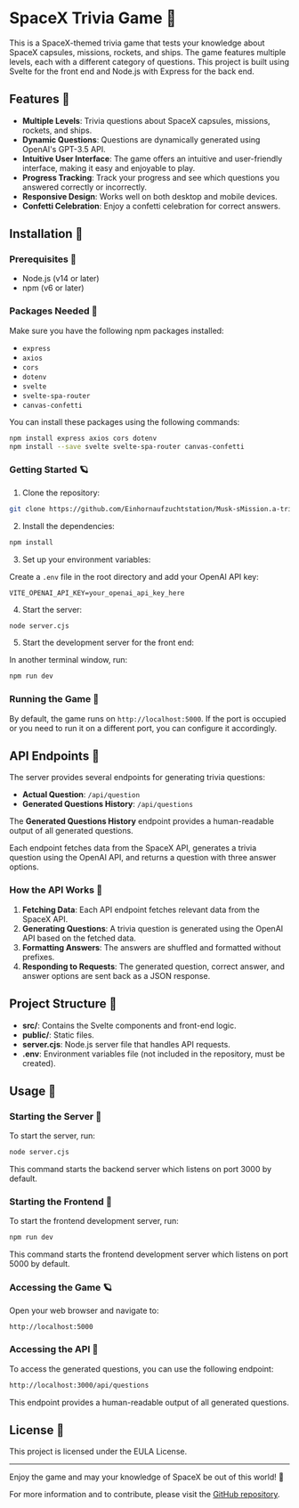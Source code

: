 # SpaceX Trivia Game 🚀

This is a SpaceX-themed trivia game that tests your knowledge about SpaceX capsules, missions, rockets, and ships. The game features multiple levels, each with a different category of questions. This project is built using Svelte for the front end and Node.js with Express for the back end.

## Features 🔮

- **Multiple Levels**: Trivia questions about SpaceX capsules, missions, rockets, and ships.
- **Dynamic Questions**: Questions are dynamically generated using OpenAI's GPT-3.5 API.
- **Intuitive User Interface**: The game offers an intuitive and user-friendly interface, making it easy and enjoyable to play.
- **Progress Tracking**: Track your progress and see which questions you answered correctly or incorrectly.
- **Responsive Design**: Works well on both desktop and mobile devices.
- **Confetti Celebration**: Enjoy a confetti celebration for correct answers.

## Installation 🦉

### Prerequisites 🦉

- Node.js (v14 or later)
- npm (v6 or later)

### Packages Needed 🦉

Make sure you have the following npm packages installed:

- `express`
- `axios`
- `cors`
- `dotenv`
- `svelte`
- `svelte-spa-router`
- `canvas-confetti`

You can install these packages using the following commands:

```bash
npm install express axios cors dotenv
npm install --save svelte svelte-spa-router canvas-confetti
```

### Getting Started 🪐

1. Clone the repository:

```bash
git clone https://github.com/Einhornaufzuchtstation/Musk-sMission.a-trivia-game.git
```

2. Install the dependencies:

```bash
npm install
```

3. Set up your environment variables:

Create a `.env` file in the root directory and add your OpenAI API key:

```env
VITE_OPENAI_API_KEY=your_openai_api_key_here
```

4. Start the server:

```bash
node server.cjs
```

5. Start the development server for the front end:

In another terminal window, run:

```bash
npm run dev
```

### Running the Game 🚀

By default, the game runs on `http://localhost:5000`. If the port is occupied or you need to run it on a different port, you can configure it accordingly.

## API Endpoints 🔮

The server provides several endpoints for generating trivia questions:

- **Actual Question**: `/api/question`
- **Generated Questions History**: `/api/questions`

The **Generated Questions History** endpoint provides a human-readable output of all generated questions.

Each endpoint fetches data from the SpaceX API, generates a trivia question using the OpenAI API, and returns a question with three answer options.

### How the API Works 🦉

1. **Fetching Data**: Each API endpoint fetches relevant data from the SpaceX API.
2. **Generating Questions**: A trivia question is generated using the OpenAI API based on the fetched data.
3. **Formatting Answers**: The answers are shuffled and formatted without prefixes.
4. **Responding to Requests**: The generated question, correct answer, and answer options are sent back as a JSON response.

## Project Structure 🔮

- **src/**: Contains the Svelte components and front-end logic.
- **public/**: Static files.
- **server.cjs**: Node.js server file that handles API requests.
- **.env**: Environment variables file (not included in the repository, must be created).

## Usage 🔮

### Starting the Server 🚀

To start the server, run:

```bash
node server.cjs
```

This command starts the backend server which listens on port 3000 by default.

### Starting the Frontend 🔮

To start the frontend development server, run:

```bash
npm run dev
```

This command starts the frontend development server which listens on port 5000 by default.

### Accessing the Game 🪐

Open your web browser and navigate to:

```bash
http://localhost:5000
```

### Accessing the API 🔮

To access the generated questions, you can use the following endpoint:

```bash
http://localhost:3000/api/questions
```

This endpoint provides a human-readable output of all generated questions.

## License 🦉

This project is licensed under the EULA License.

---

Enjoy the game and may your knowledge of SpaceX be out of this world! 🚀

For more information and to contribute, please visit the [GitHub repository](https://github.com/Einhornaufzuchtstation/Musk-sMission.a-trivia-game).
